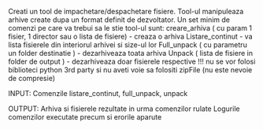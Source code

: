 Creati un tool de impachetare/despachetare fisiere. Tool-ul manipuleaza arhive create dupa
un format definit de dezvoltator. Un set minim de comenzi pe care va trebui sa le stie tool-ul
sunt: creare_arhiva ( cu param 1 fisier, 1 director sau o lista de fisiere) - creaza o arhiva
Listare_continut - va lista fisierele din interiorul arhivei si size-ul lor
Full_unpack ( cu parametru un folder destinatie ) - dezarhiveaza toata arhiva
Unpack ( lista de fisiere in folder de output ) - dezarhiveaza doar fisierele respective
!!! nu se vor folosi biblioteci python 3rd party si nu aveti voie sa folositi zipFile (nu este nevoie
de compresie)

INPUT:
Comenzile listare_continut, full_unpack, unpack

OUTPUT:
Arhiva si fisierele rezultate in urma comenzilor rulate
Logurile comenzilor executate precum si erorile aparute
